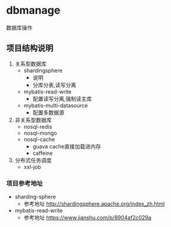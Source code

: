 # dbmanage
数据库操作

## 项目结构说明
1. 关系型数据库
    * shardingsphere
        - 说明
        - 分库分表,读写分离
    * mybatis-read-write
        - 配置读写分离,强制读主库
    * mybatis-multi-datasource 
        - 配置多数据源
2. 非关系型数据库
    * nosql-redis
    * nosql-mongo
    * nosql-cache
        - guava cache直接加载进内存
        - caffeine
3. 分布式任务调度
    * xxl-job
    
### 项目参考地址
* sharding-sphere
    - 参考地址 http://shardingsphere.apache.org/index_zh.html
* mybatis-read-write
    - 参考地址 https://www.jianshu.com/p/8904af2c029a

